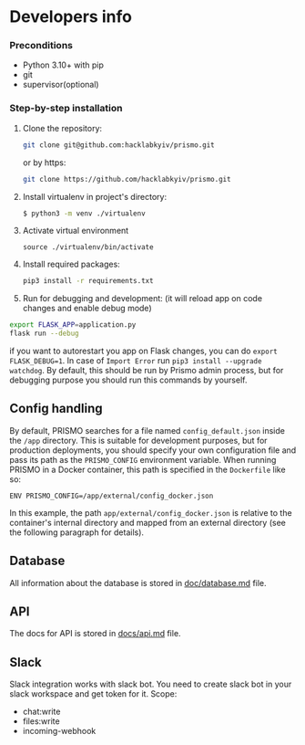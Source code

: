 Developers info
====================================

### Preconditions

- Python 3.10+ with pip
- git
- supervisor(optional)

### Step-by-step installation

1. Clone the repository:

    ```sh
    git clone git@github.com:hacklabkyiv/prismo.git
    ```
   or by https:
    ```sh
    git clone https://github.com/hacklabkyiv/prismo.git
    ```

2. Install virtualenv in project's directory:

    ```sh
    $ python3 -m venv ./virtualenv
    ```

3. Activate virtual environment

    ```
    source ./virtualenv/bin/activate
    ```

4. Install required packages:

    ```sh
    pip3 install -r requirements.txt
    ```

5. Run for debugging and development: (it will reload app on code changes and enable debug mode)

```sh
export FLASK_APP=application.py
flask run --debug
```
if you want to autorestart you app on Flask changes, you can do `export FLASK_DEBUG=1`. In case of `Import Error` run `pip3 install --upgrade watchdog`.
By default, this should be run by Prismo admin process, but for debugging purpose you should run this commands by
yourself.

## Config handling
By default, PRISMO searches for a file named `config_default.json` inside 
the `/app` directory. This is suitable for development purposes, but for 
production deployments, you should specify your own configuration file and
pass its path as the `PRISMO_CONFIG` environment variable. When running
PRISMO in a Docker container, this path is specified in the `Dockerfile` 
like so:

```commandline
ENV PRISMO_CONFIG=/app/external/config_docker.json
```
In this example, the path `app/external/config_docker.json` is relative to 
the container's internal directory and mapped from an external directory 
(see the following paragraph for details).

## Database

All information about the database is stored in [doc/database.md](docs/database.md) file.

## API

The docs for API is stored in [docs/api.md](docs/api.md) file.

## Slack

Slack integration works with slack bot. You need to create slack bot in your slack workspace and get token for it.
Scope:

- chat:write
- files:write
- incoming-webhook